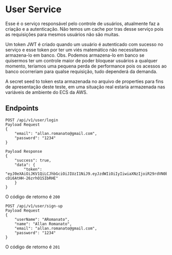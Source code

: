 # User Service

Esse é o serviço responsável pelo controle de usuários, atualmente faz a criação e a autenticação. Não temos um cache por tras desse serviço pois as requisições 
para mesmos usuários não são muitas.

Um token JWT é criado quando um usuário é autenticado com sucesso no serviço e esse token por ter um viés matemático não necessitamos armazena-lo em banco.
Obs. Podemos armazena-lo em banco se quisermos ter um controle maior de poder bloquear usuários a qualquer momento, teriamos uma pequena perda de performance
pois os acessos ao banco ocorreriam para qualse requisição, tudo dependerá da demanda.

A secret seed to token esta armazenada no arquivo de properties para fins de apresentação deste teste, em uma situação real estaria armazenada nas variáveis 
de ambiente do ECS da AWS.

## Endpoints
```
POST /api/v1/user/login
Payload Request
{
    "email": "allan.romanato@gmail.com",
    "password": "1234"
}

Payload Response
{
    "success": true,
    "data": {
        "token": "eyJ0eXAiOiJKV1QiLCJhbGciOiJIUzI1NiJ9.eyJzdWIiOiIyIiwiaXNzIjoiR29rdVN0b3JlIiwibmFtZSI6IkFsbGFuIFJvbWFuYXRvIiwiZXhwIjoxNjMyMTU5MzA5LCJpYXQiOjE2MzIxNTg3MDksImVtYWlsIjoiYWxsYW4ucm9tYW5hdG9AZ21haWwuY29tIn0.tjrarErUswPkezfnbKPl-cDi6AtHH-26zrhO1SIbRHE"
    }
}
```
O código de retorno é ```200```

```
POST /api/v1/user/sign-up
Payload Request
{
    "userName": "ARomanato",
    "name": "Allan Romanato",
    "email": "allan.romanato@gmail.com",
    "password": "1234"
}
```
O código de retorno é ```201```
